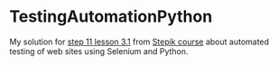 # TestingAutomationPython
My solution for [step 11 lesson 3.1](https://stepik.org/lesson/187065/step/11) from [Stepik course](https://stepik.org/course/575) about automated testing of web sites using Selenium and Python.

